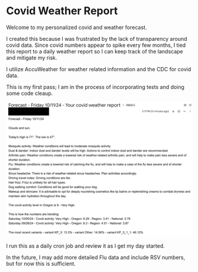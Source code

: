 # Covid Weather Report


Welcome to my personalized covid and weather forecast.

I created this because I was frustrated by the lack of transparency around covid data. Since covid numbers appear to spike every few months, I tied this report to a daily weather report so I can keep track of the landscape and mitigate my risk.

I utilize AccuWeather for weather related information and the CDC for covid data.

This is my first pass; I am in the process of incorporating tests and doing some code cleaup.

![Example](./email_screenshot.png)

I run this as a daily cron job and review it as I get my day started.

In the future, I may add more detailed Flu data and include RSV numbers, but for now this is sufficient.
